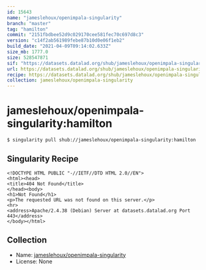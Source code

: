 ```yaml
---
id: 15643
name: "jameslehoux/openimpala-singularity"
branch: "master"
tag: "hamilton"
commit: "2151fbdbee52d9c029170cee581fec70c697d8c3"
version: "c14f2ab561989febe87b10d0e06f1eb2"
build_date: "2021-04-09T09:14:02.633Z"
size_mb: 1777.0
size: 528547871
sif: "https://datasets.datalad.org/shub/jameslehoux/openimpala-singularity/hamilton/2021-04-09-2151fbdb-c14f2ab5/c14f2ab561989febe87b10d0e06f1eb2.sif"
url: https://datasets.datalad.org/shub/jameslehoux/openimpala-singularity/hamilton/2021-04-09-2151fbdb-c14f2ab5/
recipe: https://datasets.datalad.org/shub/jameslehoux/openimpala-singularity/hamilton/2021-04-09-2151fbdb-c14f2ab5/Singularity
collection: jameslehoux/openimpala-singularity
---
```


# jameslehoux/openimpala-singularity:hamilton

```bash
$ singularity pull shub://jameslehoux/openimpala-singularity:hamilton
```

## Singularity Recipe

```singularity
<!DOCTYPE HTML PUBLIC "-//IETF//DTD HTML 2.0//EN">
<html><head>
<title>404 Not Found</title>
</head><body>
<h1>Not Found</h1>
<p>The requested URL was not found on this server.</p>
<hr>
<address>Apache/2.4.38 (Debian) Server at datasets.datalad.org Port 443</address>
</body></html>
```

## Collection

 - Name: [jameslehoux/openimpala-singularity](https://github.com/jameslehoux/openimpala-singularity)
 - License: None


